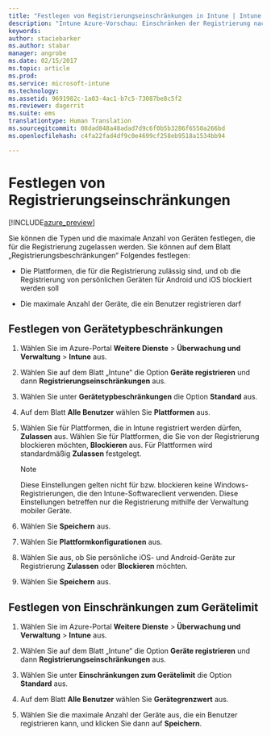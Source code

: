 ```yaml
---
title: "Festlegen von Registrierungseinschränkungen in Intune | Intune Azure-Vorschau | Microsoft-Dokumentation"
description: "Intune Azure-Vorschau: Einschränken der Registrierung nach Plattform und Festlegen eines Grenzwerts für die Geräteregistrierung in Intune "
keywords: 
author: staciebarker
ms.author: stabar
manager: angrobe
ms.date: 02/15/2017
ms.topic: article
ms.prod: 
ms.service: microsoft-intune
ms.technology: 
ms.assetid: 9691982c-1a03-4ac1-b7c5-73087be8c5f2
ms.reviewer: dagerrit
ms.suite: ems
translationtype: Human Translation
ms.sourcegitcommit: 08dad848a48adad7d9c6f0b5b3286f6550a266bd
ms.openlocfilehash: c4fa22fad4df9c0e4699cf258eb9518a1534bb94

---
```


# <a name="set-enrollment-restrictions"></a>Festlegen von Registrierungseinschränkungen 

[!INCLUDE[azure_preview](../includes/azure_preview.md)]

Sie können die Typen und die maximale Anzahl von Geräten festlegen, die für die Registrierung zugelassen werden. Sie können auf dem Blatt „Registrierungsbeschränkungen“ Folgendes festlegen:

- Die Plattformen, die für die Registrierung zulässig sind, und ob die Registrierung von persönlichen Geräten für Android und iOS blockiert werden soll

- Die maximale Anzahl der Geräte, die ein Benutzer registrieren darf

## <a name="set-device-type-restrictions"></a>Festlegen von Gerätetypbeschränkungen

1. Wählen Sie im Azure-Portal **Weitere Dienste** > **Überwachung und Verwaltung** > **Intune** aus.

2. Wählen Sie auf dem Blatt „Intune“ die Option **Geräte registrieren** und dann **Registrierungseinschränkungen** aus.

3. Wählen Sie unter **Gerätetypbeschränkungen** die Option **Standard** aus.

4. Auf dem Blatt **Alle Benutzer** wählen Sie **Plattformen** aus.

5. Wählen Sie für Plattformen, die in Intune registriert werden dürfen, **Zulassen** aus. Wählen Sie für Plattformen, die Sie von der Registrierung blockieren möchten, **Blockieren** aus. Für Plattformen wird standardmäßig **Zulassen** festgelegt. 

    >[!NOTE]
    >Diese Einstellungen gelten nicht für bzw. blockieren keine Windows-Registrierungen, die den Intune-Softwareclient verwenden. Diese Einstellungen betreffen nur die Registrierung mithilfe der Verwaltung mobiler Geräte. 

6. Wählen Sie **Speichern** aus.

7. Wählen Sie **Plattformkonfigurationen** aus.

8. Wählen Sie aus, ob Sie persönliche iOS- und Android-Geräte zur Registrierung **Zulassen** oder **Blockieren** möchten.

9. Wählen Sie **Speichern** aus.

## <a name="set-device-limit-restrictions"></a>Festlegen von Einschränkungen zum Gerätelimit

1. Wählen Sie im Azure-Portal **Weitere Dienste** > **Überwachung und Verwaltung** > **Intune** aus.

2. Wählen Sie auf dem Blatt „Intune“ die Option **Geräte registrieren** und dann **Registrierungseinschränkungen** aus.

3. Wählen Sie unter **Einschränkungen zum Gerätelimit** die Option **Standard** aus.

4. Auf dem Blatt **Alle Benutzer** wählen Sie **Gerätegrenzwert** aus.

5. Wählen Sie die maximale Anzahl der Geräte aus, die ein Benutzer registrieren kann, und klicken Sie dann auf **Speichern**.



<!--HONumber=Feb17_HO3-->


